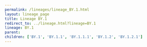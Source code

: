 ```yaml
---
permalink: /lineages/lineage_BY.1.html
layout: lineage_page
title: Lineage BY.1
redirect_to: ../lineage.html?lineage=BY.1
lineage: BY.1
parent: 
children: ['BY.1', 'BY.1.1', 'BY.1.1.1', 'BY.1.2', 'BY.1.2.1']
---
```

